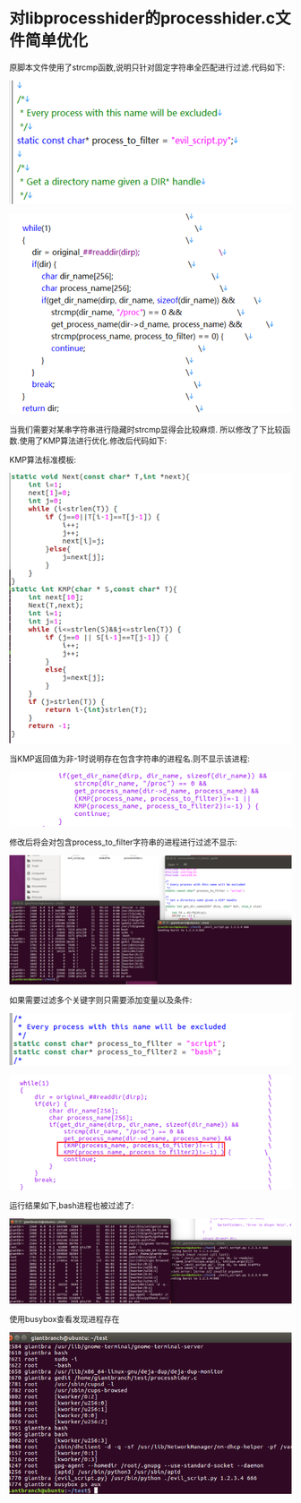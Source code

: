 # 对libprocesshider的processhider.c文件简单优化

原脚本文件使用了strcmp函数,说明只针对固定字符串全匹配进行过滤.代码如下:

![image-20210621213202135](image//image-20210621213202135.png)

![image-20210621213210635](image//image-20210621213210635.png)

当我们需要对某串字符串进行隐藏时strcmp显得会比较麻烦. 所以修改了下比较函数.使用了KMP算法进行优化.修改后代码如下:

KMP算法标准模板:

![image-20210621213500187](image//image-20210621213500187.png)

当KMP返回值为非-1时说明存在包含字符串的进程名.则不显示该进程:

![image-20210621213513263](image//image-20210621213513263.png)

修改后将会对包含process_to_filter字符串的进程进行过滤不显示:

![image-20210621212626696](image//image-20210621212626696.png)

如果需要过滤多个关键字则只需要添加变量以及条件:

![image-20210621212856619](image//image-20210621212856619.png)

![image-20210621212951544](image//image-20210621212951544.png)



运行结果如下,bash进程也被过滤了:

![image-20210621213054357](image//image-20210621213054357.png)

使用busybox查看发现进程存在

![image-20210621213133947](image//image-20210621213133947.png)